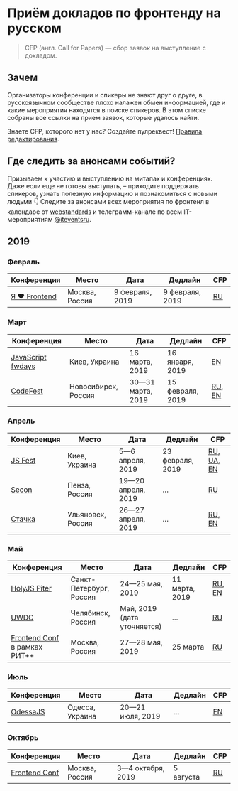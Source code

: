 # Приём докладов по фронтенду на русском

> CFP (англ. Call for Papers) — сбор заявок на выступление с докладом.

## Зачем

Организаторы конференции и спикеры не знают друг о друге,
в русскоязычном сообществе плохо налажен обмен информацией,
где и какие мероприятия находятся в поиске спикеров.
В этом списке собраны все ссылки на прием заявок, которые удалось найти.

Знаете CFP, которого нет у нас? Создайте пулреквест! [Правила редактирования](CONTRIBUTION.md).

## Где следить за анонсами событий?

Призываем к участию и выступлению на митапах и конференциях. Даже если еще не готовы выступать, – приходите поддержать спикеров, узнать полезную информацию и познакомиться с новыми людьми 👇
Следите за анонсами всех мероприятия по фронтенл в календаре от [webstandards](https://github.com/web-standards-ru/calendar) и телеграмм-канале по всем IT-мероприятиям [@iteventsru](https://t.me/joinchat/AAAAAEwWC-da2I0eXaeGDg).

## 2019

### Февраль

| Конференция | Место | Дата | Дедлайн | CFP |
| ---------- | -------- | ---- | ------------------- | ------------------------ |
| [Я ❤ Frontend](https://yandex.ru/promo/yandex4developers/yalovefrontend) | Москва, Россия | 9 февраля, 2019 | 9 февраля, 2019 | [RU](https://forms.yandex.ru/surveys/9685/) |

### Март

| Конференция | Место | Дата | Дедлайн | CFP |
| ---------- | -------- | ---- | ------------------- | ------------------------ |
| [JavaScript fwdays](https://fwdays.com/en/event/js-fwdays-2019) | Киев, Украина | 16 марта, 2019 | 16 января, 2019 | [EN](https://docs.google.com/forms/d/e/1FAIpQLSfd_0wYqSJ3nCdVtR_FBDGwzzm7VDnYfTvcK3QA3BsWceQ4eg/viewform) |
| [CodeFest](https://2019.codefest.ru/) | Новосибирск, Россия | 30—31 марта, 2019 | 15 февраля, 2019 | [RU](https://2019.codefest.ru/speakers/ru/call-for-papers/), [EN](https://2019.codefest.ru/speakers/en/call-for-papers/) |

### Апрель

| Конференция | Место | Дата | Дедлайн | CFP |
| ---------- | -------- | ---- | ------------------- | ------------------------ |
| [JS Fest](http://jsfest.com.ua/) | Киев, Украина | 5—6 апреля, 2019 | 23 февраля, 2019 | [RU](http://jsfest.com.ua/speakers_rus.html), [UA](http://jsfest.com.ua/speakers.html), [EN](http://jsfest.com.ua/speakers_eng.html) |
| [Secon](https://2019.secon.ru/) | Пенза, Россия | 19—20 апреля, 2019 | … | [RU](https://2019.secon.ru/forspeakers) |
| [Стачка](https://nastachku.ru/) | Ульяновск, Россия | 26—27 апреля, 2019 | … | [RU](https://nastachku.ru/speaker), [EN](https://nastachku.ru/speaker?sl=en) |

### Май

| Конференция | Место | Дата | Дедлайн | CFP |
| ---------- | -------- | ---- | ------------------- | ------------------------ |
| [HolyJS Piter](https://holyjs-piter.ru/) | Санкт-Петербург, Россия | 24—25 мая, 2019 | 11 марта, 2019 | [RU](https://holyjs-piter.ru/callforpapers/), [EN](https://holyjs-piter.ru/en/callforpapers/) |
| [UWDC](https://uwdc.ru) | Челябинск, Россия | Май, 2019 (дата уточняется) | … | [RU](mailto:ai@unit6.ru) |
| [Frontend Conf](http://frontendconf.ru/moscow/2019) в рамках РИТ++ | Москва, Россия | 27—28 мая, 2019 | 25 марта | [RU](https://conf.ontico.ru/lectures/propose?conference=fc2019-rit) |

### Июль

| Конференция | Место | Дата | Дедлайн | CFP |
| ---------- | -------- | ---- | ------------------- | ------------------------ |
| [OdessaJS](http://odessajs.org/) | Одесса, Украина | 20—21 июля, 2019 | … | [EN](https://docs.google.com/forms/d/e/1FAIpQLSeQqU4iM-vBx6VRWHQcE1zKh3LW4KZ5231Oe0dQx-neBrrc3g/viewform) |

### Октябрь

| Конференция | Место | Дата | Дедлайн | CFP |
| ---------- | -------- | ---- | ------------------- | ------------------------ |
| [Frontend Conf](http://frontendconf.ru/moscow/2019) | Москва, Россия | 3—4 октября, 2019 | 5 августа | [RU](https://conf.ontico.ru/lectures/propose?conference=fc2019-moscow) |
